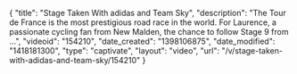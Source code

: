 {
    "title": "Stage Taken With adidas and Team Sky",
    "description": "The Tour de France is the most prestigious road race in the world. For Laurence, a passionate cycling fan from New Malden, the chance to follow Stage 9 from ...",
    "videoid": "154210",
    "date_created": "1398106875",
    "date_modified": "1418181300",
    "type": "captivate",
    "layout": "video",
    "url": "\/v\/stage-taken-with-adidas-and-team-sky\/154210"
}